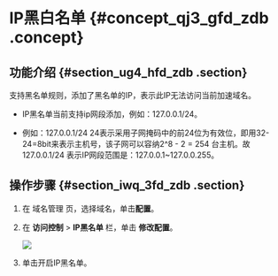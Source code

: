 # IP黑白名单 {#concept_qj3_gfd_zdb .concept}

## 功能介绍 {#section_ug4_hfd_zdb .section}

支持黑名单规则，添加了黑名单的IP，表示此IP无法访问当前加速域名。

-   IP黑名单当前支持ip网段添加，例如：127.0.0.1/24。

-   例如：127.0.0.1/24 24表示采用子网掩码中的前24位为有效位，即用32-24=8bit来表示主机号，该子网可以容纳2^8 - 2 = 254 台主机。故127.0.0.1/24 表示IP网段范围是：127.0.0.1~127.0.0.255。


## 操作步骤 {#section_iwq_3fd_zdb .section}

1.  在 域名管理 页，选择域名，单击**配置**。
2.  在 **访问控制** \> **IP黑名单** 栏，单击 **修改配置**。

    ![](http://static-aliyun-doc.oss-cn-hangzhou.aliyuncs.com/assets/img/13474/4600_zh-CN.png)

3.  单击开启IP黑名单。

